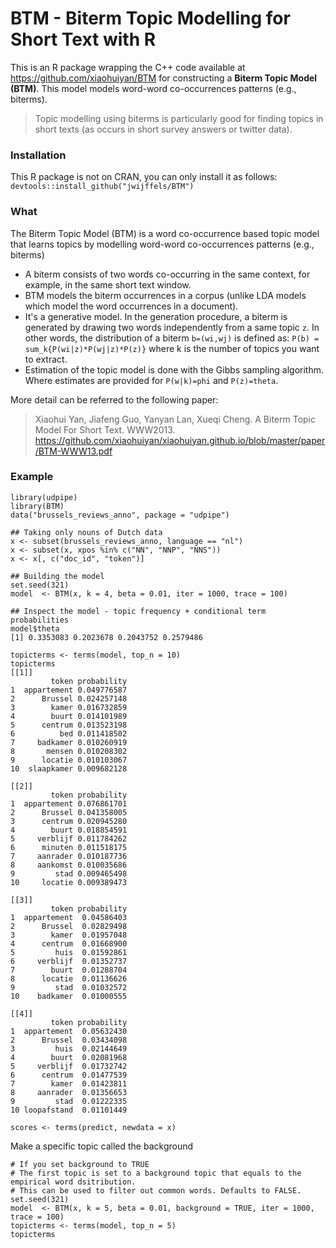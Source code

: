 # BTM - Biterm Topic Modelling for Short Text with R

This is an R package wrapping the C++ code available at https://github.com/xiaohuiyan/BTM for constructing a **Biterm Topic Model (BTM)**. This model models word-word co-occurrences patterns (e.g., biterms). 

> Topic modelling using biterms is particularly good for finding topics in short texts (as occurs in short survey answers or twitter data).

### Installation

This R package is not on CRAN, you can only install it as follows: `devtools::install_github("jwijffels/BTM")`

### What

The Biterm Topic Model (BTM) is a word co-occurrence based topic model that learns topics by modelling word-word co-occurrences patterns (e.g., biterms)

- A biterm consists of two words co-occurring in the same context, for example, in the same short text window. 
- BTM models the biterm occurrences in a corpus (unlike LDA models which model the word occurrences in a document). 
- It's a generative model. In the generation procedure, a biterm is generated by drawing two words independently from a same topic `z`. In other words, the distribution of a biterm `b=(wi,wj)` is defined as: `P(b) = sum_k{P(wi|z)*P(wj|z)*P(z)}` where k is the number of topics you want to extract.
- Estimation of the topic model is done with the Gibbs sampling algorithm. Where estimates are provided for `P(w|k)=phi` and `P(z)=theta`.

More detail can be referred to the following paper:

> Xiaohui Yan, Jiafeng Guo, Yanyan Lan, Xueqi Cheng. A Biterm Topic Model For Short Text. WWW2013.
> https://github.com/xiaohuiyan/xiaohuiyan.github.io/blob/master/paper/BTM-WWW13.pdf


### Example

```
library(udpipe)
library(BTM)
data("brussels_reviews_anno", package = "udpipe")

## Taking only nouns of Dutch data
x <- subset(brussels_reviews_anno, language == "nl")
x <- subset(x, xpos %in% c("NN", "NNP", "NNS"))
x <- x[, c("doc_id", "token")]

## Building the model
set.seed(321)
model  <- BTM(x, k = 4, beta = 0.01, iter = 1000, trace = 100)

## Inspect the model - topic frequency + conditional term probabilities
model$theta
[1] 0.3353083 0.2023678 0.2043752 0.2579486

topicterms <- terms(model, top_n = 10)
topicterms
[[1]]
         token probability
1  appartement 0.049776587
2      Brussel 0.024257148
3        kamer 0.016732859
4        buurt 0.014101989
5      centrum 0.013523198
6          bed 0.011418502
7     badkamer 0.010260919
8       mensen 0.010208302
9      locatie 0.010103067
10  slaapkamer 0.009682128

[[2]]
         token probability
1  appartement 0.076861701
2      Brussel 0.041358005
3      centrum 0.020945280
4        buurt 0.018854591
5     verblijf 0.011784262
6      minuten 0.011518175
7     aanrader 0.010187736
8     aankomst 0.010035686
9         stad 0.009465498
10     locatie 0.009389473

[[3]]
         token probability
1  appartement  0.04586403
2      Brussel  0.02829498
3        kamer  0.01957048
4      centrum  0.01668900
5         huis  0.01592861
6     verblijf  0.01352737
7        buurt  0.01288704
8      locatie  0.01136626
9         stad  0.01032572
10    badkamer  0.01000555

[[4]]
         token probability
1  appartement  0.05632430
2      Brussel  0.03434098
3         huis  0.02144649
4        buurt  0.02081968
5     verblijf  0.01732742
6      centrum  0.01477539
7        kamer  0.01423811
8     aanrader  0.01356653
9         stad  0.01222335
10 loopafstand  0.01101449

scores <- terms(predict, newdata = x)
```

Make a specific topic called the background

```
# If you set background to TRUE
# The first topic is set to a background topic that equals to the empirical word dsitribution. 
# This can be used to filter out common words. Defaults to FALSE.
set.seed(321)
model  <- BTM(x, k = 5, beta = 0.01, background = TRUE, iter = 1000, trace = 100)
topicterms <- terms(model, top_n = 5)
topicterms
```